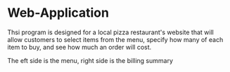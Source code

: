 # Web-Application

Thsi program is designed for a local pizza restaurant's website that will allow customers to select items from the menu, specify how many of each item to buy, and see how much an order will cost.

The eft side is the menu, right side is the billing summary
